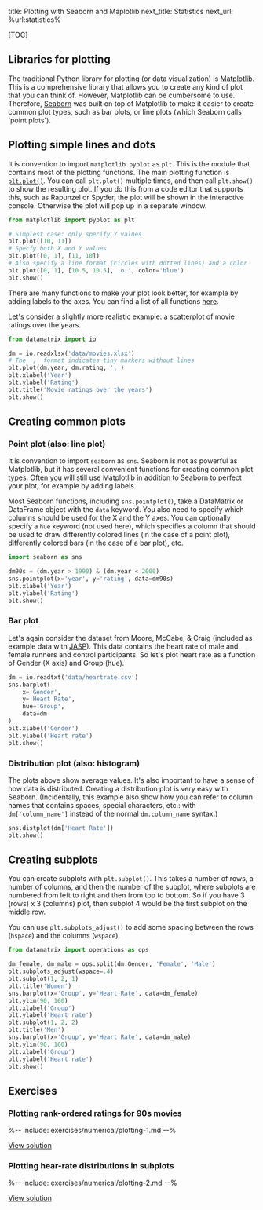 title: Plotting with Seaborn and Maplotlib
next_title: Statistics
next_url: %url:statistics%


[TOC]


## Libraries for plotting

The traditional Python library for plotting (or data visualization) is [Matplotlib](https://matplotlib.org/). This is a comprehensive library that allows you to create any kind of plot that you can think of. However, Matplotlib can be cumbersome to use. Therefore, [Seaborn](https://seaborn.pydata.org/) was built on top of Matplotlib to make it easier to create common plot types, such as bar plots, or line plots (which Seaborn calls 'point plots').


## Plotting simple lines and dots

It is convention to import `matplotlib.pyplot` as `plt`. This is the module that contains most of the plotting functions. The main plotting function is [`plt.plot()`](https://matplotlib.org/3.2.2/api/_as_gen/matplotlib.pyplot.plot.html). You can call `plt.plot()` multiple times, and then call `plt.show()` to show the resulting plot. If you do this from a code editor that supports this, such as Rapunzel or Spyder, the plot will be shown in the interactive console. Otherwise the plot will pop up in a separate window.



```python
from matplotlib import pyplot as plt

# Simplest case: only specify Y values
plt.plot([10, 11])
# Specfy both X and Y values
plt.plot([0, 1], [11, 10])
# Also specify a line format (circles with dotted lines) and a color
plt.plot([0, 1], [10.5, 10.5], 'o:', color='blue')
plt.show()
```

There are many functions to make your plot look better, for example by adding labels to the axes. You can find a list of all functions [here](https://matplotlib.org/3.2.2/api/_as_gen/matplotlib.pyplot.html).

Let's consider a slightly more realistic example: a scatterplot of movie ratings over the years.


```python
from datamatrix import io

dm = io.readxlsx('data/movies.xlsx')
# The ',' format indicates tiny markers without lines
plt.plot(dm.year, dm.rating, ',')
plt.xlabel('Year')
plt.ylabel('Rating')
plt.title('Movie ratings over the years')
plt.show()
```


## Creating common plots


### Point plot (also: line plot)

It is convention to import `seaborn` as `sns`. Seaborn is not as powerful as Matplotlib, but it has several convenient functions for creating common plot types. Often you will still use Matplotlib in addition to Seaborn to perfect your plot, for example by adding labels.

Most Seaborn functions, including `sns.pointplot()`, take a DataMatrix or DataFrame object with the `data` keyword. You also need to specify which columns should be used for the X and the Y axes. You can optionally specify a `hue` keyword (not used here), which specifies a column that should be used to draw differently colored lines (in the case of a point plot), differently colored bars (in the case of a bar plot), etc.


```python
import seaborn as sns

dm90s = (dm.year > 1990) & (dm.year < 2000)
sns.pointplot(x='year', y='rating', data=dm90s)
plt.xlabel('Year')
plt.ylabel('Rating')
plt.show()
```


### Bar plot

Let's again consider the dataset from Moore, McCabe, & Craig (included as example data with [JASP](https://jasp-stats.org/)). This data contains the heart rate of male and female runners and control participants. So let's plot heart rate as a function of Gender (X axis) and Group (hue).


```python
dm = io.readtxt('data/heartrate.csv')
sns.barplot(
    x='Gender',
    y='Heart Rate',
    hue='Group',
    data=dm
)
plt.xlabel('Gender')
plt.ylabel('Heart rate')
plt.show()
```


### Distribution plot (also: histogram)

The plots above show average values. It's also important to have a sense of how data is distributed. Creating a distribution plot is very easy with Seaborn. (Incidentally, this example also show how you can refer to column names that contains spaces, special characters, etc.: with `dm['column_name']` instead of the normal `dm.column_name` syntax.)

```python
sns.distplot(dm['Heart Rate'])
plt.show()
```


## Creating subplots

You can create subplots with `plt.subplot()`. This takes a number of rows, a number of columns, and then the number of the subplot, where subplots are numbered from left to right and then from top to bottom. So if you have 3 (rows) x 3 (columns) plot, then subplot 4 would be the first subplot on the middle row.

You can use `plt.subplots_adjust()` to add some spacing between the rows (`hspace`) and the columns (`wspace`).

```python
from datamatrix import operations as ops

dm_female, dm_male = ops.split(dm.Gender, 'Female', 'Male')
plt.subplots_adjust(wspace=.4)
plt.subplot(1, 2, 1)
plt.title('Women')
sns.barplot(x='Group', y='Heart Rate', data=dm_female)
plt.ylim(90, 160)
plt.xlabel('Group')
plt.ylabel('Heart rate')
plt.subplot(1, 2, 2)
plt.title('Men')
sns.barplot(x='Group', y='Heart Rate', data=dm_male)
plt.ylim(90, 160)
plt.xlabel('Group')
plt.ylabel('Heart rate')
plt.show()
```

## Exercises

<div class='info-box' markdown=1>

### Plotting rank-ordered ratings for 90s movies

%-- include: exercises/numerical/plotting-1.md --%

[View solution](%url:plotting%-solution-1)

</div>

<div class='info-box' markdown=1>

### Plotting hear-rate distributions in subplots

%-- include: exercises/numerical/plotting-2.md --%

[View solution](%url:plotting%-solution-2)

</div>
